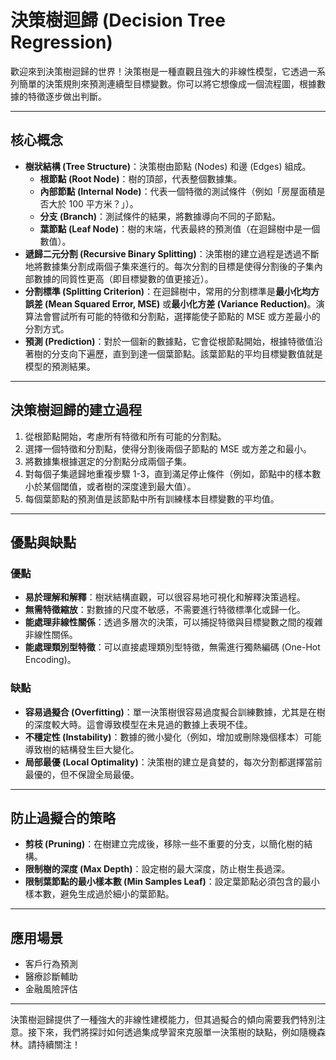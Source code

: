 # 決策樹迴歸 (Decision Tree Regression)

歡迎來到決策樹迴歸的世界！決策樹是一種直觀且強大的非線性模型，它透過一系列簡單的決策規則來預測連續型目標變數。你可以將它想像成一個流程圖，根據數據的特徵逐步做出判斷。

---

## 核心概念

*   **樹狀結構 (Tree Structure)**：決策樹由節點 (Nodes) 和邊 (Edges) 組成。
    *   **根節點 (Root Node)**：樹的頂部，代表整個數據集。
    *   **內部節點 (Internal Node)**：代表一個特徵的測試條件（例如「房屋面積是否大於 100 平方米？」）。
    *   **分支 (Branch)**：測試條件的結果，將數據導向不同的子節點。
    *   **葉節點 (Leaf Node)**：樹的末端，代表最終的預測值（在迴歸樹中是一個數值）。
*   **遞歸二元分割 (Recursive Binary Splitting)**：決策樹的建立過程是透過不斷地將數據集分割成兩個子集來進行的。每次分割的目標是使得分割後的子集內部數據的同質性更高（即目標變數的值更接近）。
*   **分割標準 (Splitting Criterion)**：在迴歸樹中，常用的分割標準是**最小化均方誤差 (Mean Squared Error, MSE)** 或**最小化方差 (Variance Reduction)**。演算法會嘗試所有可能的特徵和分割點，選擇能使子節點的 MSE 或方差最小的分割方式。
*   **預測 (Prediction)**：對於一個新的數據點，它會從根節點開始，根據特徵值沿著樹的分支向下遍歷，直到到達一個葉節點。該葉節點的平均目標變數值就是模型的預測結果。

---

## 決策樹迴歸的建立過程

1.  從根節點開始，考慮所有特徵和所有可能的分割點。
2.  選擇一個特徵和分割點，使得分割後兩個子節點的 MSE 或方差之和最小。
3.  將數據集根據選定的分割點分成兩個子集。
4.  對每個子集遞歸地重複步驟 1-3，直到滿足停止條件（例如，節點中的樣本數小於某個閾值，或者樹的深度達到最大值）。
5.  每個葉節點的預測值是該節點中所有訓練樣本目標變數的平均值。

---

## 優點與缺點

### 優點

*   **易於理解和解釋**：樹狀結構直觀，可以很容易地可視化和解釋決策過程。
*   **無需特徵縮放**：對數據的尺度不敏感，不需要進行特徵標準化或歸一化。
*   **能處理非線性關係**：透過多層次的決策，可以捕捉特徵與目標變數之間的複雜非線性關係。
*   **能處理類別型特徵**：可以直接處理類別型特徵，無需進行獨熱編碼 (One-Hot Encoding)。

### 缺點

*   **容易過擬合 (Overfitting)**：單一決策樹很容易過度擬合訓練數據，尤其是在樹的深度較大時。這會導致模型在未見過的數據上表現不佳。
*   **不穩定性 (Instability)**：數據的微小變化（例如，增加或刪除幾個樣本）可能導致樹的結構發生巨大變化。
*   **局部最優 (Local Optimality)**：決策樹的建立是貪婪的，每次分割都選擇當前最優的，但不保證全局最優。

---

## 防止過擬合的策略

*   **剪枝 (Pruning)**：在樹建立完成後，移除一些不重要的分支，以簡化樹的結構。
*   **限制樹的深度 (Max Depth)**：設定樹的最大深度，防止樹生長過深。
*   **限制葉節點的最小樣本數 (Min Samples Leaf)**：設定葉節點必須包含的最小樣本數，避免生成過於細小的葉節點。

---

## 應用場景

*   客戶行為預測
*   醫療診斷輔助
*   金融風險評估

---

決策樹迴歸提供了一種強大的非線性建模能力，但其過擬合的傾向需要我們特別注意。接下來，我們將探討如何透過集成學習來克服單一決策樹的缺點，例如隨機森林。請持續關注！
